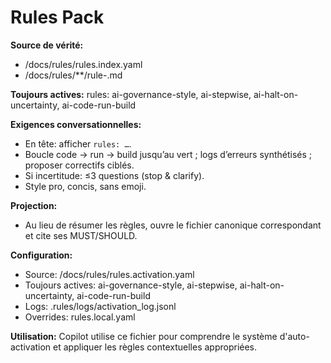 # Rules Pack

**Source de vérité:**
- /docs/rules/rules.index.yaml
- /docs/rules/**/rule-<slug>.md

**Toujours actives:**
rules: ai-governance-style, ai-stepwise, ai-halt-on-uncertainty, ai-code-run-build

**Exigences conversationnelles:**
- En tête: afficher `rules: …`.
- Boucle code → run → build jusqu’au vert ; logs d’erreurs synthétisés ; proposer correctifs ciblés.
- Si incertitude: ≤3 questions (stop & clarify).
- Style pro, concis, sans emoji.

**Projection:**
- Au lieu de résumer les règles, ouvre le fichier canonique correspondant et cite ses MUST/SHOULD.

**Configuration:**

- Source: /docs/rules/rules.activation.yaml
- Toujours actives: ai-governance-style, ai-stepwise, ai-halt-on-uncertainty, ai-code-run-build
- Logs: .rules/logs/activation_log.jsonl
- Overrides: rules.local.yaml

**Utilisation:**
Copilot utilise ce fichier pour comprendre le système d'auto-activation
et appliquer les règles contextuelles appropriées.
